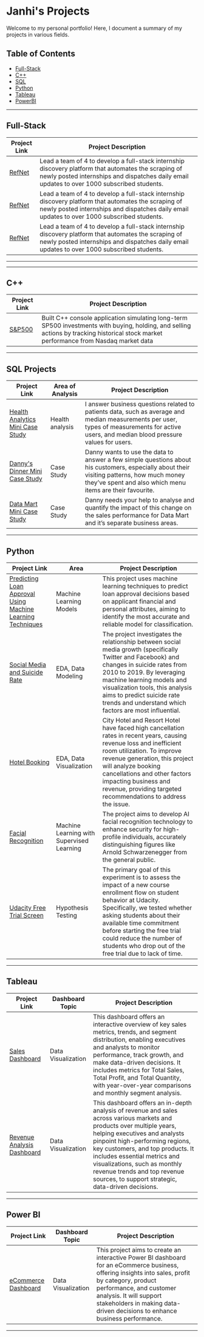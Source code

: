 # Janhi's Projects

Welcome to my personal portfolio! Here, I document a summary of my projects in various fields.

## Table of Contents
- [Full-Stack](#full-stack)
- [C++](#c++)
- [SQL](#sql-projects)
- [Python](#python)
- [Tableau](#tableau)
- [PowerBI](#power-bi)

---
## Full-Stack

| Project Link | Project Description |
|------------------|----------------------|
| [RefNet](https://github.com/janhiong/RefNet) | Lead a team of 4 to develop a full-stack internship discovery platform that automates the scraping of newly posted internships and dispatches daily email updates to over 1000 subscribed students. |
| [RefNet](https://github.com/janhiong/RefNet) | Lead a team of 4 to develop a full-stack internship discovery platform that automates the scraping of newly posted internships and dispatches daily email updates to over 1000 subscribed students. |
| [RefNet](https://github.com/janhiong/RefNet) | Lead a team of 4 to develop a full-stack internship discovery platform that automates the scraping of newly posted internships and dispatches daily email updates to over 1000 subscribed students. |


---
---
## C++

| Project Link | Project Description |
|------------------|----------------------|
| [S&P500](https://github.com/janhiong/sp500) | Built C++ console application simulating long-term SP500 investments with buying, holding, and selling actions by tracking historical stock market performance from Nasdaq market data |

---

## SQL Projects

| Project Link | Area of Analysis | Project Description |
|--------------|------------------|----------------------|
| [Health Analytics Mini Case Study](https://github.com/Janhi2004/Health-Analytics-Case-Study/blob/main/README.md) | Health analysis | I answer business questions related to patients data, such as average and median measurements per user, types of measurements for active users, and median blood pressure values for users. |
| [Danny's Dinner Mini Case Study](https://github.com/Janhi2004/Danny-s-Dinner) | Case Study | Danny wants to use the data to answer a few simple questions about his customers, especially about their visiting patterns, how much money they’ve spent and also which menu items are their favourite. |
| [Data Mart Mini Case Study](https://github.com/Janhi2004/Data-Mart) | Case Study | Danny needs your help to analyse and quantify the impact of this change on the sales performance for Data Mart and it’s separate business areas.|

---

## Python

| Project Link | Area | Project Description |
|--------------|---------|----------------------|
| [Predicting Loan Approval Using Machine Learning Techniques](https://github.com/janhiong/loan_approval) | Machine Learning Models | This project uses machine learning techniques to predict loan approval decisions based on applicant financial and personal attributes, aiming to identify the most accurate and reliable model for classification. |
| [Social Media and Suicide Rate](https://github.com/Janhi2004/Social-Media-and-Suicide-Rate) | EDA, Data Modeling | The project investigates the relationship between social media growth (specifically Twitter and Facebook) and changes in suicide rates from 2010 to 2019. By leveraging machine learning models and visualization tools, this analysis aims to predict suicide rate trends and understand which factors are most influential. |
| [Hotel Booking](https://github.com/Janhi2004/Hotel-Booking---End-to-End-Project---Python) | EDA, Data Visualization | City Hotel and Resort Hotel have faced high cancellation rates in recent years, causing revenue loss and inefficient room utilization. To improve revenue generation, this project will analyze booking cancellations and other factors impacting business and revenue, providing targeted recommendations to address the issue.|
| [Facial Recognition](https://github.com/Janhi2004/Facial-Recognition) | Machine Learning with Supervised Learning | The project aims to develop AI facial recognition technology to enhance security for high-profile individuals, accurately distinguishing figures like Arnold Schwarzenegger from the general public.|
| [Udacity Free Trial Screen](https://github.com/Janhi2004/Udacity-Free-Trial-Screen) | Hypothesis Testing | The primary goal of this experiment is to assess the impact of a new course enrollment flow on student behavior at Udacity. Specifically, we tested whether asking students about their available time commitment before starting the free trial could reduce the number of students who drop out of the free trial due to lack of time. |

---

## Tableau

| Project Link | Dashboard Topic | Project Description |
|--------------|------------------|----------------------|
| [Sales Dashboard](https://github.com/Janhi2004/Sales-Dashboard/blob/main/README.md) | Data Visualization | This dashboard offers an interactive overview of key sales metrics, trends, and segment distribution, enabling executives and analysts to monitor performance, track growth, and make data-driven decisions. It includes metrics for Total Sales, Total Profit, and Total Quantity, with year-over-year comparisons and monthly segment analysis.|
| [Revenue Analysis Dashboard](https://github.com/Janhi2004/Revenue-Analysis/blob/main/README.md) | Data Visualization | This dashboard offers an in-depth analysis of revenue and sales across various markets and products over multiple years, helping executives and analysts pinpoint high-performing regions, key customers, and top products. It includes essential metrics and visualizations, such as monthly revenue trends and top revenue sources, to support strategic, data-driven decisions.|

---
## Power BI

| Project Link | Dashboard Topic | Project Description |
|--------------|------------------|----------------------|
| [eCommerce Dashboard](https://github.com/Janhi2004/eCommerce-Data-Visualization-PowerBI) | Data Visualization | This project aims to create an interactive Power BI dashboard for an eCommerce business, offering insights into sales, profit by category, product performance, and customer analysis. It will support stakeholders in making data-driven decisions to enhance business performance.|

---


